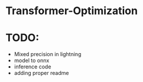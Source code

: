 # Transformer-Optimization
# TODO:
- Mixed precision in lightning
- model to onnx
- inference code
- adding proper readme